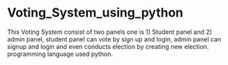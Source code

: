 # Voting_System_using_python

This Voting System consist of two panels one is 1) Student panel and 2) admin panel, student panel can vote by sign up and login, admin panel can signup and login and even conducts election by creating new election. programming language used python.
